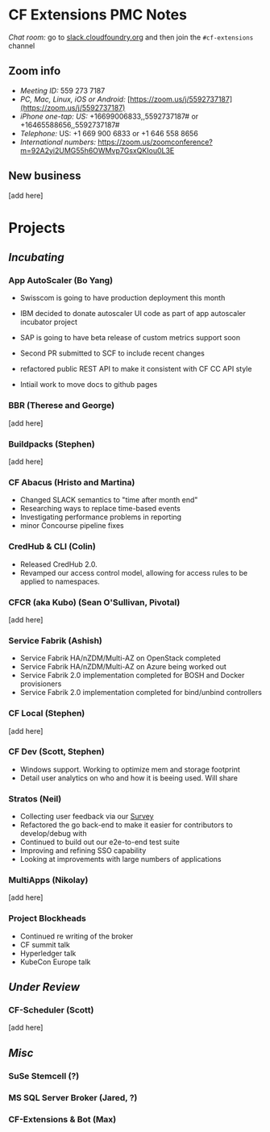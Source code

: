 # CF Extensions PMC Notes

*Chat room:* go to [slack.cloudfoundry.org](https://slack.cloudfoundry.org) and then join the `#cf-extensions` channel

## Zoom info

- *Meeting ID:* 559 273 7187
- *PC, Mac, Linux, iOS or Android:* [https://zoom.us/j/5592737187](https://zoom.us/j/5592737187)
- *iPhone one-tap: US:* +16699006833,,5592737187#  or +16465588656,,5592737187# 
- *Telephone:* US: +1 669 900 6833  or +1 646 558 8656 
- *International numbers:* https://zoom.us/zoomconference?m=92A2yi2UMG55h6OWMvp7GsxQKIou0L3E

## New business

[add here]

# Projects

## _Incubating_

### App AutoScaler (Bo Yang)

- Swisscom is going to have production deployment this month
- IBM decided to donate autoscaler UI code as part of app autoscaler incubator project
- SAP is going to have beta release of custom metrics support soon

- Second PR submitted to SCF to include recent changes
- refactored public REST API to make it consistent with CF CC API style
- Intiail work to move docs to github pages 


### BBR (Therese and George)

[add here]

### Buildpacks (Stephen)

[add here]

### CF Abacus (Hristo and Martina)

* Changed SLACK semantics to "time after month end"
* Researching ways to replace time-based events
* Investigating performance problems in reporting
* minor Concourse pipeline fixes

### CredHub & CLI (Colin)

* Released CredHub 2.0.
* Revamped our access control model, allowing for access rules to be applied to namespaces.

### CFCR (aka Kubo) (Sean O'Sullivan, Pivotal)

[add here]

### Service Fabrik (Ashish)

- Service Fabrik HA/nZDM/Multi-AZ on OpenStack completed
- Service Fabrik HA/nZDM/Multi-AZ on Azure being worked out
- Service Fabrik 2.0 implementation completed for BOSH and Docker provisioners
- Service Fabrik 2.0 implementation completed for bind/unbind controllers

### CF Local (Stephen)

[add here]

### CF Dev (Scott, Stephen)

* Windows support. Working to optimize mem and storage footprint
* Detail user analytics on who and how it is beeing used. Will share

### Stratos (Neil)

* Collecting user feedback via our [Survey](https://www.surveymonkey.com/r/2L8XWST)
* Refactored the go back-end to make it easier for contributors to develop/debug with
* Continued to build out our e2e-to-end test suite
* Improving and refining SSO capability
* Looking at improvements with large numbers of applications

### MultiApps (Nikolay)

[add here]

### Project Blockheads

* Continued re writing of the broker
* CF summit talk
* Hyperledger talk
* KubeCon Europe talk

## _Under Review_

### CF-Scheduler (Scott)

[add here]

## _Misc_

### SuSe Stemcell (?)
### MS SQL Server Broker (Jared, ?)
### CF-Extensions & Bot (Max)
